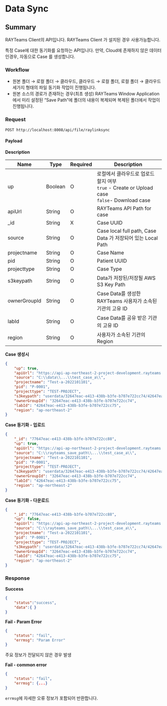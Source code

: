 # Data Sync

## Summary

RAYTeams Client의 API입니다. RAYTeams Client 가 설치된 경우 사용가능합니다.

특정 Case에 대한 동기화를 요청하는 API입니다. 만약, Cloud에 존재하지 않은 데이터인경우, 자동으로 Case 를 생성합니다.

### Workflow

* 원본 폴더 → 로컬 폴더 → 클라우드, 클라우드 → 로컬 폴더, 로컬 폴더 → 클라우드 세가지 형태의 파일 동기화 작업이 진행됩니다.
* 원본 소스의 경로가 존재하는 경우(최초 생성) RAYTeams Window Application에서 미리 설정된 “Save Path”에 폴더의 내용이 복제되며 복제된 폴더에서 작업이 진행됩니다.

### Request

```
POST http://localhost:8008/api/file/raylinksync
```

#### Payload

**Description**

| Name | Type | Required | Description |
| --- | --- | --- | --- |
| up | Boolean | O | 로컬에서 클라우드로 업로드 할지 여부<br /> ```true``` - Create or Upload case<br /> ```false```- Download case |
| apiUrl | String | O  | RAYTeams API Path for case |
| _id | String | X  | Case UUID |
| source | String | O  | Case local full path, Case Data 가 저장되어 있는 Local Path |
| projectname | String | O  | Case Name |
| pid | String | O  | Patient UUID |
| projecttype | String | O  | Case Type |
| s3keypath | String | O  | Data가 저장된/저장될 AWS S3 Key Path |
| ownerGroupId | String | O  | Case Data를 생성한 RAYTeams 사용자가 소속된 기관의 고유 ID |
| labId | String | O  | Case Data를 공유 받은 기관의 고유 ID |
| region | String | O  | 사용자가 소속된 기관의 Region |

**Case 생성시**
```JSON
{
    "up": true,
    "apiUrl": "https://api-ap-northeast-2-project-development.rayteams.com",
    "source": "C:\\data\\...\\test_case_a\\",
    "projectname": "Test-a-2022101101",
    "pid": "P-0001",
    "projecttype": "TEST-PROJECT",
    "s3keypath": "userdata/32647eac-e413-438b-b3fe-b707e722cc74/42647eac-e413-438b-b3fe-b707e722cc75/P-0001/Test-a-2022101101",
    "ownerGroupId": "32647eac-e413-438b-b3fe-b707e722cc74",
    "labId": "42647eac-e413-438b-b3fe-b707e722cc75",
    "region": "ap-northeast-2"
}
```

**Case 동기화 - 업로드**
```JSON
{
    "_id": "77647eac-e413-438b-b3fe-b707e722cc88",
    "up": true,
    "apiUrl": "https://api-ap-northeast-2-project-development.rayteams.com",
    "source": "C:\\rayteams_save_path\\...\\test_case_a\\",
    "projectname": "Test-a-2022101101",
    "pid": "P-0001",
    "projecttype": "TEST-PROJECT",
    "s3keypath": "userdata/32647eac-e413-438b-b3fe-b707e722cc74/42647eac-e413-438b-b3fe-b707e722cc75/P-0001/Test-a-2022101101",
    "ownerGroupId": "32647eac-e413-438b-b3fe-b707e722cc74",
    "labId": "42647eac-e413-438b-b3fe-b707e722cc75",
    "region": "ap-northeast-2"
}
```

**Case 동기화 - 다운로드**
```JSON
{
    "_id": "77647eac-e413-438b-b3fe-b707e722cc88",
    "up": false,
    "apiUrl": "https://api-ap-northeast-2-project-development.rayteams.com",
    "source": "C:\\rayteams_save_path\\...\\test_case_a\\",
    "projectname": "Test-a-2022101101",
    "pid": "P-0001",
    "projecttype": "TEST-PROJECT",
    "s3keypath": "userdata/32647eac-e413-438b-b3fe-b707e722cc74/42647eac-e413-438b-b3fe-b707e722cc75/P-0001/Test-a-2022101101",
    "ownerGroupId": "32647eac-e413-438b-b3fe-b707e722cc74",
    "labId": "42647eac-e413-438b-b3fe-b707e722cc75",
    "region": "ap-northeast-2"
}
```

### Response

**Success**
```JSON
{
    "status":"success",
    "data":{ }
}
```

**Fail - Param Error**
```JSON
{
    "status": "fail",
    "errmsg": "Param Error"
}
```

주요 정보가 전달되지 않은 경우 발생

**Fail - common error**
```JSON
{
    "status": "fail",
    "errmsg": {...}
}
```

```errmsg```에 자세한 오류 정보가 포함되어 반환합니다.